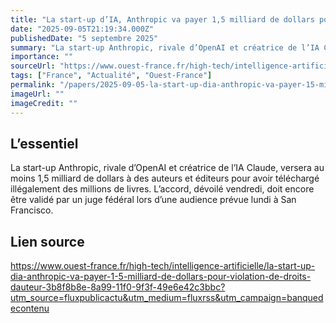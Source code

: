 ```yaml
---
title: "La start-up d’IA, Anthropic va payer 1,5 milliard de dollars pour violation de droits d’auteur"
date: "2025-09-05T21:19:34.000Z"
publishedDate: "5 septembre 2025"
summary: "La start-up Anthropic, rivale d’OpenAI et créatrice de l’IA Claude, versera au moins 1,5 milliard de dollars à des auteurs et éditeurs pour avoir téléchargé illégalement des millions de livres. L’accord, dévoilé vendredi, doit encore être validé par un juge fédéral lors d’une audience prévue lundi à San Francisco."
importance: ""
sourceUrl: "https://www.ouest-france.fr/high-tech/intelligence-artificielle/la-start-up-dia-anthropic-va-payer-1-5-milliard-de-dollars-pour-violation-de-droits-dauteur-3b8f8b8e-8a99-11f0-9f3f-49e6e42c3bbc?utm_source=fluxpublicactu&utm_medium=fluxrss&utm_campaign=banquedecontenu"
tags: ["France", "Actualité", "Ouest-France"]
permalink: "/papers/2025-09-05-la-start-up-dia-anthropic-va-payer-15-milliard-de-dollars-pour-violation-de-droits-dauteur"
imageUrl: ""
imageCredit: ""
---
```


## L’essentiel

La start-up Anthropic, rivale d’OpenAI et créatrice de l’IA Claude, versera au moins 1,5 milliard de dollars à des auteurs et éditeurs pour avoir téléchargé illégalement des millions de livres. L’accord, dévoilé vendredi, doit encore être validé par un juge fédéral lors d’une audience prévue lundi à San Francisco.

## Lien source

https://www.ouest-france.fr/high-tech/intelligence-artificielle/la-start-up-dia-anthropic-va-payer-1-5-milliard-de-dollars-pour-violation-de-droits-dauteur-3b8f8b8e-8a99-11f0-9f3f-49e6e42c3bbc?utm_source=fluxpublicactu&utm_medium=fluxrss&utm_campaign=banquedecontenu
